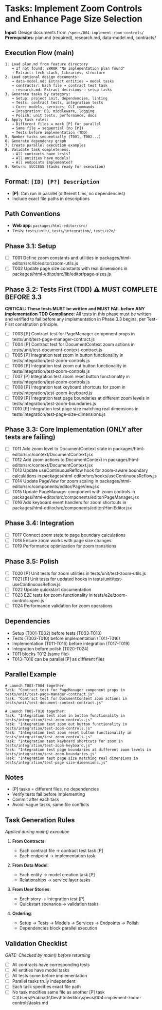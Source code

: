 # Tasks: Implement Zoom Controls and Enhance Page Size Selection

**Input**: Design documents from `/specs/004-implement-zoom-controls/`
**Prerequisites**: plan.md (required), research.md, data-model.md, contracts/

## Execution Flow (main)
```
1. Load plan.md from feature directory
   → If not found: ERROR "No implementation plan found"
   → Extract: tech stack, libraries, structure
2. Load optional design documents:
   → data-model.md: Extract entities → model tasks
   → contracts/: Each file → contract test task
   → research.md: Extract decisions → setup tasks
3. Generate tasks by category:
   → Setup: project init, dependencies, linting
   → Tests: contract tests, integration tests
   → Core: models, services, CLI commands
   → Integration: DB, middleware, logging
   → Polish: unit tests, performance, docs
4. Apply task rules:
   → Different files = mark [P] for parallel
   → Same file = sequential (no [P])
   → Tests before implementation (TDD)
5. Number tasks sequentially (T001, T002...)
6. Generate dependency graph
7. Create parallel execution examples
8. Validate task completeness:
   → All contracts have tests?
   → All entities have models?
   → All endpoints implemented?
9. Return: SUCCESS (tasks ready for execution)
```

## Format: `[ID] [P?] Description`
- **[P]**: Can run in parallel (different files, no dependencies)
- Include exact file paths in descriptions

## Path Conventions
- **Web app**: `packages/html-editor/src/`
- Tests: `tests/unit/`, `tests/integration/`, `tests/e2e/`

## Phase 3.1: Setup
- [ ] T001 Define zoom constants and utilities in packages/html-editor/src/lib/editor/zoom-utils.js
- [ ] T002 Update page size constants with real dimensions in packages/html-editor/src/lib/editor/page-sizes.js

## Phase 3.2: Tests First (TDD) ⚠️ MUST COMPLETE BEFORE 3.3
**CRITICAL: These tests MUST be written and MUST FAIL before ANY implementation**
**TDD Compliance**: All tests in this phase must be written and verified to fail before any implementation in Phase 3.3 begins, per Test-First constitution principle.
- [ ] T003 [P] Contract test for PageManager component props in tests/unit/test-page-manager-contract.js
- [ ] T004 [P] Contract test for DocumentContext zoom actions in tests/unit/test-document-context-contract.js
- [ ] T005 [P] Integration test zoom in button functionality in tests/integration/test-zoom-controls.js
- [ ] T006 [P] Integration test zoom out button functionality in tests/integration/test-zoom-controls.js
- [ ] T007 [P] Integration test zoom reset button functionality in tests/integration/test-zoom-controls.js
- [ ] T008 [P] Integration test keyboard shortcuts for zoom in tests/integration/test-zoom-keyboard.js
- [ ] T009 [P] Integration test page boundaries at different zoom levels in tests/integration/test-zoom-boundaries.js
- [ ] T010 [P] Integration test page size matching real dimensions in tests/integration/test-page-size-dimensions.js

## Phase 3.3: Core Implementation (ONLY after tests are failing)
- [ ] T011 Add zoom level to DocumentContext state in packages/html-editor/src/context/DocumentContext.jsx
- [ ] T012 Add zoom actions to DocumentContext in packages/html-editor/src/context/DocumentContext.jsx
- [ ] T013 Update useContinuousReflow hook for zoom-aware boundary calculations in packages/html-editor/src/hooks/useContinuousReflow.js
- [ ] T014 Update PageView for zoom scaling in packages/html-editor/src/components/editor/PageView.jsx
- [ ] T015 Update PageManager component with zoom controls in packages/html-editor/src/components/editor/PageManager.jsx
- [ ] T016 Add keyboard event handlers for zoom shortcuts in packages/html-editor/src/components/editor/HtmlEditor.jsx

## Phase 3.4: Integration
- [ ] T017 Connect zoom state to page boundary calculations
- [ ] T018 Ensure zoom works with page size changes
- [ ] T019 Performance optimization for zoom transitions

## Phase 3.5: Polish
- [ ] T020 [P] Unit tests for zoom utilities in tests/unit/test-zoom-utils.js
- [ ] T021 [P] Unit tests for updated hooks in tests/unit/test-useContinuousReflow.js
- [ ] T022 Update quickstart documentation
- [ ] T023 E2E tests for zoom functionality in tests/e2e/zoom-controls.spec.js
- [ ] T024 Performance validation for zoom operations

## Dependencies
- Setup (T001-T002) before tests (T003-T010)
- Tests (T003-T010) before implementation (T011-T016)
- Implementation (T011-T016) before integration (T017-T019)
- Integration before polish (T020-T024)
- T011 blocks T012 (same file)
- T013-T016 can be parallel [P] as different files

## Parallel Example
```
# Launch T003-T004 together:
Task: "Contract test for PageManager component props in tests/unit/test-page-manager-contract.js"
Task: "Contract test for DocumentContext zoom actions in tests/unit/test-document-context-contract.js"

# Launch T005-T010 together:
Task: "Integration test zoom in button functionality in tests/integration/test-zoom-controls.js"
Task: "Integration test zoom out button functionality in tests/integration/test-zoom-controls.js"
Task: "Integration test zoom reset button functionality in tests/integration/test-zoom-controls.js"
Task: "Integration test keyboard shortcuts for zoom in tests/integration/test-zoom-keyboard.js"
Task: "Integration test page boundaries at different zoom levels in tests/integration/test-zoom-boundaries.js"
Task: "Integration test page size matching real dimensions in tests/integration/test-page-size-dimensions.js"
```

## Notes
- [P] tasks = different files, no dependencies
- Verify tests fail before implementing
- Commit after each task
- Avoid: vague tasks, same file conflicts

## Task Generation Rules
*Applied during main() execution*

1. **From Contracts**:
   - Each contract file → contract test task [P]
   - Each endpoint → implementation task
   
2. **From Data Model**:
   - Each entity → model creation task [P]
   - Relationships → service layer tasks
   
3. **From User Stories**:
   - Each story → integration test [P]
   - Quickstart scenarios → validation tasks

4. **Ordering**:
   - Setup → Tests → Models → Services → Endpoints → Polish
   - Dependencies block parallel execution

## Validation Checklist
*GATE: Checked by main() before returning*

- [ ] All contracts have corresponding tests
- [ ] All entities have model tasks
- [ ] All tests come before implementation
- [ ] Parallel tasks truly independent
- [ ] Each task specifies exact file path
- [ ] No task modifies same file as another [P] task</content>
<parameter name="filePath">C:\Users\Prabhath\Dev\htmleditor\specs\004-implement-zoom-controls\tasks.md